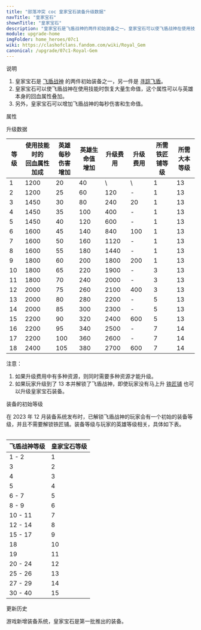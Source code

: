 ```yaml
---
title: "部落冲突 coc 皇家宝石装备升级数据"
navTitle: "皇家宝石"
shownTitle: "皇家宝石"
description: "皇家宝石是飞盾战神的两件初始装备之一。皇家宝石可以使飞盾战神在使用技能时恢复大量生命值，这个属性可以与英雄本身的回血属性叠加。另外，皇家宝石可以增加飞盾战神的每秒伤害和生命值。"
module: upgrade-home
imgFolder: home_heroes/07c1
wiki: https://clashofclans.fandom.com/wiki/Royal_Gem
canonical: /upgrade/07c1-Royal-Gem
---
```


<UnitInfo :folder="$frontmatter.imgFolder" imgSrc="Royal_Gem_info.png" :imgAlt="$frontmatter.navTitle" />

<SmallTitle>说明</SmallTitle>

1. 皇家宝石是 [飞盾战神](/upgrade/0203-Royal-Champion) 的两件初始装备之一，另一件是 [寻踪飞盾](/upgrade/07c0-Seeking-Shield)。
2. 皇家宝石可以使飞盾战神在使用技能时恢复大量生命值，这个属性可以与英雄本身的回血属性叠加。
3. 另外，皇家宝石可以增加飞盾战神的每秒伤害和生命值。

<SmallTitle>属性</SmallTitle>

<UnitProperties>
    <UnitProperty pKey="技能类型" pValue="主动技能" />
    <UnitProperty pKey="装备稀有度" pValue="普通" />
    <UnitProperty pKey="解锁要求" pValue="有闰土即可" />
</UnitProperties>

<SmallTitle>升级数据</SmallTitle>

<script setup>
const tableExtraInfo = [
    {
        "column": 4,
        "type": "cost",
        "icon": "Shiny_Ore",
        "noGoldPass": true
    },
    {
        "column": 5,
        "type": "cost",
        "icon": "Glowy_Ore",
        "noGoldPass": true
    }
];
</script>

<UnitTable :tableExtraInfo="tableExtraInfo">

| 等级 |使用技能时的<br>回血属性加成|英雄每秒<br>伤害增加|英雄生命值<br>增加| 升级费用|升级费用|所需<br>铁匠铺等级|所需<br>大本等级|
| ---- |           ---           |        ---        |        ---      |   ---  |  ---  |       ---       |       ---     |
|   1  |           1200          |         20        |         40      |    \   |   \   |        1        |       13      |
|   2  |           1200          |         25        |         60      |   120  |   -   |        1        |       13      |
|   3  |           1450          |         30        |         80      |   240  |   20  |        1        |       13      |
|   4  |           1450          |         35        |        100      |   400  |   -   |        1        |       13      |
|   5  |           1450          |         40        |        120      |   600  |   -   |        1        |       13      |
|   6  |           1600          |         45        |        140      |   840  |  100  |        1        |       13      |
|   7  |           1600          |         50        |        160      |  1120  |   -   |        1        |       13      |
|   8  |           1600          |         55        |        180      |  1440  |   -   |        1        |       13      |
|   9  |           1800          |         60        |        200      |  1800  |  200  |        1        |       13      |
|  10  |           1800          |         65        |        220      |  1900  |   -   |        3        |       13      |
|  11  |           1800          |         70        |        240      |  2000  |   -   |        3        |       13      |
|  12  |           2000          |         75        |        260      |  2100  |  400  |        3        |       13      |
|  13  |           2000          |         80        |        280      |  2200  |   -   |        5        |       13      |
|  14  |           2000          |         85        |        300      |  2300  |   -   |        5        |       13      |
|  15  |           2200          |         90        |        320      |  2400  |  600  |        5        |       13      |
|  16  |           2200          |         95        |        340      |  2500  |   -   |        7        |       14      |
|  17  |           2200          |        100        |        360      |  2600  |   -   |        7        |       14      |
|  18  |           2400          |        105        |        380      |  2700  |  600  |        7        |       14      |
</UnitTable>

注意：

1. 如果升级费用中有多种资源，则同时需要多种资源才能升级。<br>
2. 如果玩家升级到了 13 本并解锁了飞盾战神，即使玩家没有马上升 [铁匠铺](/upgrade/0488-Blacksmith) 也可以升级皇家宝石装备。

<SmallTitle>装备的初始等级</SmallTitle>

在 2023 年 12 月装备系统发布时，已解锁飞盾战神的玩家会有一个初始的装备等级，并且不需要解锁铁匠铺。装备等级与玩家的英雄等级相关，具体如下表。

<Table maxWidth="25rem">

| 飞盾战神等级 | 皇家宝石等级 |
|     ---     |     ---     |
|    1 - 2    |      1      |
|      3      |      2      |
|      4      |      3      |
|      5      |      4      |
|    6 - 7    |      5      |
|    8 - 9    |      6      |
|   10 - 11   |      7      |
|   12 - 14   |      8      |
|   15 - 17   |      9      |
|     18      |     10      |
|     19      |     11      |
|   20 - 24   |     12      |
|   25 - 26   |     13      |
|   27 - 29   |     14      |
|   30 - 40   |     15      |
</Table>

<SmallTitle>更新历史</SmallTitle>

<Timeline>  
    <TimelineItem date="2023/12/12">
        <TimelineRow>游戏新增装备系统，皇家宝石是第一批推出的装备。</TimelineRow>
    </TimelineItem>
    <TimelineItem :historyBottom="true" />
</Timeline>